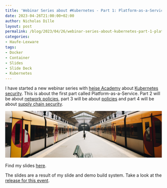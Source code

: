 ```yaml
---
title: 'Webinar Series about #Kubernetes - Part 1: Platform-as-a-Service (German)'
date: 2023-04-26T21:00:00+02:00
author: Nicholas Dille
layout: post
permalink: /blog/2023/04/26/webinar-series-about-kubernetes-part-1-platform-as-a-service/
categories:
- Haufe-Lexware
tags:
- Docker
- Container
- Slides
- Slide Deck
- Kubernetes
---
```

I have started a new webinar series with [heise Academy](https://heise-academy.de/) about [Kubernetes security](https://webinare.heise.de/kubernetes-security/). This is about the first part called Platform-as-a-Service. Part 2 will be about [network policies](/blog/2023/04/26/webinar-series-about-kubernetes-part-2-network-policies/), part 3 will be about [policies](/blog/2023/04/26/webinar-series-about-kubernetes-part-3-policies/) and part 4 will be about [supply chain security](/blog/2023/04/26/webinar-series-about-kubernetes-part-4-supply-chain-security/).

<img src="/media/2023/04/claudio-schwarz-294j9hG1N3w-unsplash.jpg" style="object-fit: cover; object-position: center 70%; width: 100%; height: 150px;" />

<!--more-->

Find my slides [here](/slides/2023-04-26/heise-Webinar-KubernetesPaaS.html).

The slides are a result of my slide and demo build system. Take a look at the [release for this event](https://github.com/nicholasdille/container-slides/releases/tag/20230426).